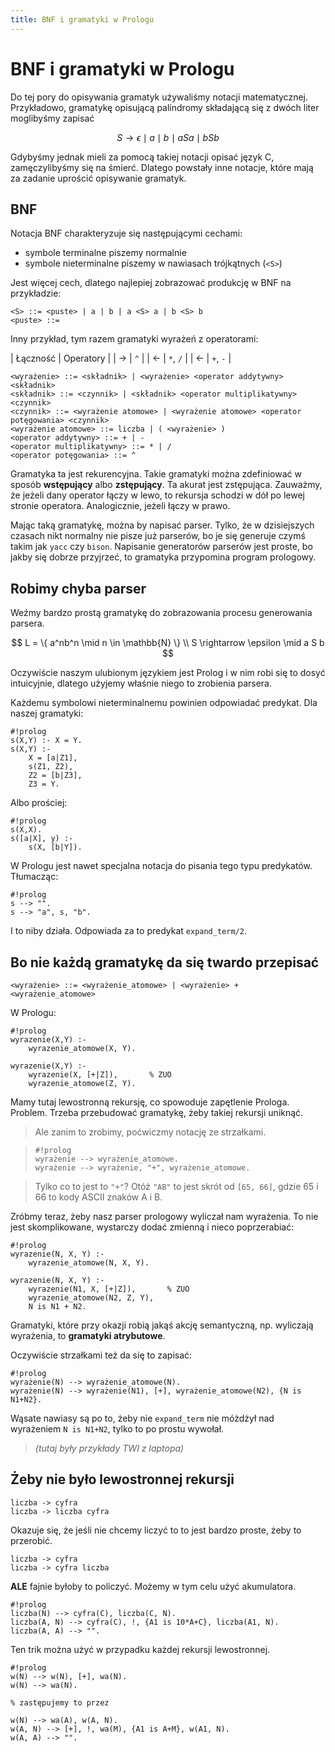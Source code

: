 ```yaml
---
title: BNF i gramatyki w Prologu
---
```


# BNF i gramatyki w Prologu

Do tej pory do opisywania gramatyk używaliśmy notacji matematycznej. Przykładowo, gramatykę opisującą palindromy składającą się z dwóch liter moglibyśmy zapisać

$$
S \rightarrow \epsilon \mid a \mid b \mid a S a \mid b S b
$$

Gdybyśmy jednak mieli za pomocą takiej notacji opisać język C, zamęczylibyśmy się na śmierć. Dlatego powstały inne notacje, które mają za zadanie uprościć opisywanie gramatyk.

## BNF

Notacja BNF charakteryzuje się następującymi cechami:

- symbole terminalne piszemy normalnie
- symbole nieterminalne piszemy w nawiasach trójkątnych (`<S>`)

Jest więcej cech, dlatego najlepiej zobrazować produkcję w BNF na przykładzie:

    <S> ::= <puste> | a | b | a <S> a | b <S> b
    <puste> ::=

Inny przykład, tym razem gramatyki wyrażeń z operatorami:

| Łączność | Operatory |
| &rarr; | `^` |
| &larr; | `*`, `/` |
| &larr; | `+`, `-` |

    <wyrażenie> ::= <składnik> | <wyrażenie> <operator addytywny> <składnik>
    <składnik> ::= <czynnik> | <składnik> <operator multiplikatywny> <czynnik>
    <czynnik> ::= <wyrażenie atomowe> | <wyrażenie atomowe> <operator potęgowania> <czynnik>
    <wyrażenie atomowe> ::= liczba | ( <wyrażenie> )
    <operator addytywny> ::= + | -
    <operator multiplikatywny> ::= * | /
    <operator potęgowania> ::= ^

Gramatyka ta jest rekurencyjna. Takie gramatyki można zdefiniować w sposób **wstępujący** albo **zstępujący**. Ta akurat jest zstępująca.
Zauważmy, że jeżeli dany operator łączy w lewo, to rekursja schodzi w dół po lewej stronie operatora. Analogicznie, jeżeli łączy w prawo.

Mając taką gramatykę, można by napisać parser. Tylko, że w dzisiejszych czasach nikt normalny nie pisze już parserów, bo je się generuje czymś takim jak `yacc` czy `bison`. Napisanie generatorów parserów jest proste, bo jakby się dobrze przyjrzeć, to gramatyka przypomina program prologowy.

## Robimy chyba parser

Weźmy bardzo prostą gramatykę do zobrazowania procesu generowania parsera.

$$
L = \{ a^nb^n \mid n \in \mathbb{N} \} \\
S \rightarrow \epsilon \mid a S b
$$

Oczywiście naszym ulubionym językiem jest Prolog i w nim robi się to dosyć intuicyjnie, dlatego użyjemy właśnie niego to zrobienia parsera.

Każdemu symbolowi nieterminalnemu powinien odpowiadać predykat.
Dla naszej gramatyki:

    #!prolog
    s(X,Y) :- X = Y.
    s(X,Y) :-
        X = [a|Z1],
        s(Z1, Z2),
        Z2 = [b|Z3],
        Z3 = Y.

Albo prościej:

    #!prolog
    s(X,X).
    s([a|X], y) :-
        s(X, [b|Y]).

W Prologu jest nawet specjalna notacja do pisania tego typu predykatów. Tłumacząc:

    #!prolog
    s --> "".
    s --> "a", s, "b".

I to niby działa. Odpowiada za to predykat `expand_term/2`.

## Bo nie każdą gramatykę da się twardo przepisać

    <wyrażenie> ::= <wyrażenie_atomowe> | <wyrażenie> + <wyrażenie_atomowe>

W Prologu:

    #!prolog
    wyrazenie(X,Y) :-
        wyrazenie_atomowe(X, Y).
    
    wyrazenie(X,Y) :-
        wyrazenie(X, [+|Z]),       % ZUO
        wyrazenie_atomowe(Z, Y).

Mamy tutaj lewostronną rekursję, co spowoduje zapętlenie Prologa. Problem. Trzeba przebudować gramatykę, żeby takiej rekursji uniknąć.

> Ale zanim to zrobimy, poćwiczmy notację ze strzałkami.

>     #!prolog
>     wyrażenie --> wyrażenie_atomowe.
>     wyrażenie --> wyrażenie, "+", wyrażenie_atomowe.

> Tylko co to jest to `"+"`? Otóż `"AB"` to jest skrót od `[65, 66]`, gdzie 65 i 66 to kody ASCII znaków A i B.

Zróbmy teraz, żeby nasz parser prologowy wyliczał nam wyrażenia. To nie jest skomplikowane, wystarczy dodać zmienną i nieco poprzerabiać:

    #!prolog
    wyrazenie(N, X, Y) :-
        wyrazenie_atomowe(N, X, Y).
    
    wyrazenie(N, X, Y) :-
        wyrazenie(N1, X, [+|Z]),       % ZUO
        wyrazenie_atomowe(N2, Z, Y),
        N is N1 + N2.

Gramatyki, które przy okazji robią jakąś akcję semantyczną, np. wyliczają wyrażenia, to **gramatyki atrybutowe**. 

Oczywiście strzałkami też da się to zapisać:

    #!prolog
    wyrażenie(N) --> wyrażenie_atomowe(N).
    wyrażenie(N) --> wyrażenie(N1), [+], wyrażenie_atomowe(N2), {N is N1+N2}.

Wąsate nawiasy są po to, żeby nie `expand_term` nie móżdżył nad wyrażeniem `N is N1+N2`, tylko to po prostu wywołał.

> _(tutaj były przykłady TWI z laptopa)_

## Żeby nie było lewostronnej rekursji

    liczba -> cyfra
    liczba -> liczba cyfra

Okazuje się, że jeśli nie chcemy liczyć to to jest bardzo proste, żeby to przerobić.

    liczba -> cyfra
    liczba -> cyfra liczba

**ALE** fajnie byłoby to policzyć. Możemy w tym celu użyć akumulatora.

    #!prolog
    liczba(N) --> cyfra(C), liczba(C, N).
    liczba(A, N) --> cyfra(C), !, {A1 is 10*A+C}, liczba(A1, N).
    liczba(A, A) --> "".

Ten trik można użyć w przypadku każdej rekursji lewostronnej.

    #!prolog
    w(N) --> w(N), [+], wa(N).
    w(N) --> wa(N).

    % zastępujemy to przez

    w(N) --> wa(A), w(A, N).
    w(A, N) --> [+], !, wa(M), {A1 is A+M}, w(A1, N).
    w(A, A) --> "".